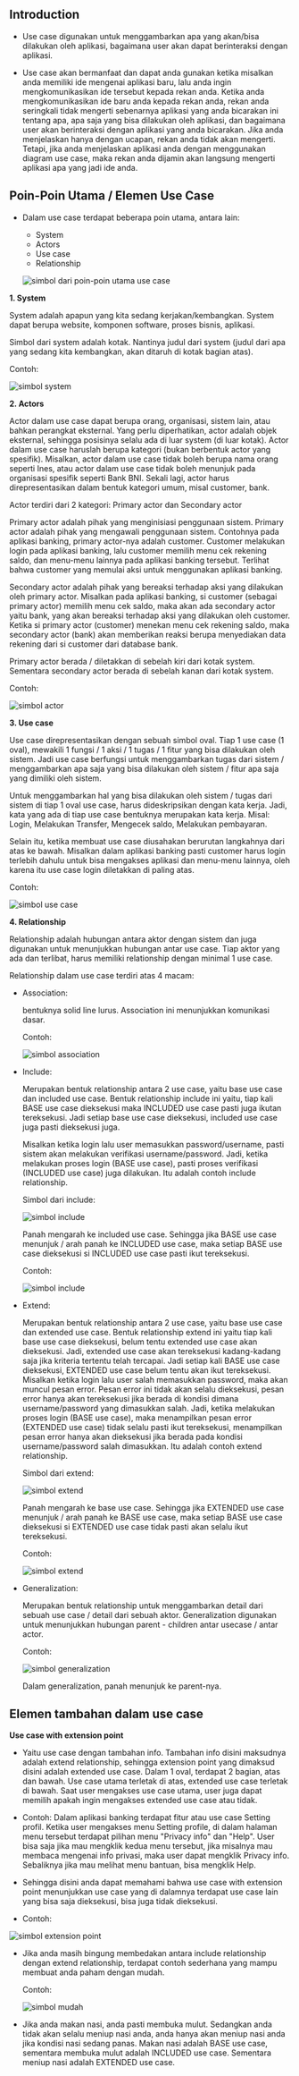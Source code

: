 ## Introduction
- Use case digunakan untuk menggambarkan apa yang akan/bisa dilakukan oleh aplikasi, bagaimana user akan dapat berinteraksi dengan aplikasi.

- Use case akan bermanfaat dan dapat anda gunakan ketika misalkan anda memiliki ide mengenai aplikasi baru, lalu anda ingin mengkomunikasikan ide tersebut kepada rekan anda. Ketika anda mengkomunikasikan ide baru anda kepada rekan anda, rekan anda seringkali tidak mengerti sebenarnya aplikasi yang anda bicarakan ini tentang apa, apa saja yang bisa dilakukan oleh aplikasi, dan bagaimana user akan berinteraksi dengan aplikasi yang anda bicarakan. Jika anda menjelaskan hanya dengan ucapan, rekan anda tidak akan mengerti. Tetapi, jika anda menjelaskan aplikasi anda dengan menggunakan diagram use case, maka rekan anda dijamin akan langsung mengerti aplikasi apa yang jadi ide anda.

## Poin-Poin Utama / Elemen Use Case
- Dalam use case terdapat beberapa poin utama, antara lain:
   * System
   * Actors
   * Use case
   * Relationship
  
  ![simbol dari poin-poin utama use case](https://github.com/InkreswariRH/UML/blob/main/Use_Case/assets/images/Use_case_diagram.jpeg)

**1. System**

System adalah apapun yang kita sedang kerjakan/kembangkan. System dapat berupa website, komponen software, proses bisnis, aplikasi. 

Simbol dari system adalah kotak. Nantinya judul dari system (judul dari apa yang sedang kita kembangkan, akan ditaruh di kotak bagian atas).

Contoh:

![simbol system](https://github.com/InkreswariRH/UML/blob/main/Use_Case/assets/images/Simbol_system.jpeg)

**2. Actors**

Actor dalam use case dapat berupa orang, organisasi, sistem lain, atau bahkan perangkat eksternal. Yang perlu diperhatikan, actor adalah objek eksternal, sehingga posisinya selalu ada di luar system (di luar kotak). Actor dalam use case haruslah berupa kategori (bukan berbentuk actor yang spesifik). Misalkan, actor dalam use case tidak boleh berupa nama orang seperti Ines, atau actor dalam use case tidak boleh menunjuk pada organisasi spesifik seperti Bank BNI. Sekali lagi, actor harus direpresentasikan dalam bentuk kategori umum, misal customer, bank.

Actor terdiri dari 2 kategori: Primary actor dan Secondary actor

Primary actor adalah pihak yang menginisiasi penggunaan sistem. Primary actor adalah pihak yang mengawali penggunaan sistem. Contohnya pada aplikasi banking, primary actor-nya adalah customer. Customer melakukan login pada aplikasi banking, lalu customer memilih menu cek rekening saldo, dan menu-menu lainnya pada aplikasi banking tersebut. Terlihat bahwa customer yang memulai aksi untuk menggunakan aplikasi banking.

Secondary actor adalah pihak yang bereaksi terhadap aksi yang dilakukan oleh primary actor. Misalkan pada aplikasi banking, si customer (sebagai primary actor) memilih menu cek saldo, maka akan ada secondary actor yaitu bank, yang akan bereaksi terhadap aksi yang dilakukan oleh customer. Ketika si primary actor (customer) menekan menu cek rekening saldo, maka secondary actor (bank) akan memberikan reaksi berupa menyediakan data rekening dari si customer dari database bank.

Primary actor berada / diletakkan di sebelah kiri dari kotak system. Sementara secondary actor berada di sebelah kanan dari kotak system. 

Contoh: 

![simbol actor](https://github.com/InkreswariRH/UML/blob/main/Use_Case/assets/images/primary-secondary.jpg)

**3. Use case**
 
Use case direpresentasikan dengan sebuah simbol oval. Tiap 1 use case (1 oval), mewakili 1 fungsi / 1 aksi / 1 tugas / 1 fitur yang bisa dilakukan oleh sistem. Jadi use case berfungsi untuk menggambarkan tugas dari sistem / menggambarkan apa saja yang bisa dilakukan oleh sistem / fitur apa saja yang dimiliki oleh sistem.

Untuk menggambarkan hal yang bisa dilakukan oleh sistem / tugas dari sistem di tiap 1 oval use case, harus dideskripsikan dengan kata kerja. Jadi, kata yang ada di tiap use case bentuknya merupakan kata kerja. Misal: Login, Melakukan Transfer, Mengecek saldo, Melakukan pembayaran.

Selain itu, ketika membuat use case diusahakan berurutan langkahnya dari atas ke bawah. Misalkan dalam aplikasi banking pasti customer harus login terlebih dahulu untuk bisa mengakses aplikasi dan menu-menu lainnya, oleh karena itu use case login diletakkan di paling atas. 

Contoh:

![simbol use case](https://github.com/InkreswariRH/UML/blob/main/Use_Case/assets/images/urutan.jpg)

**4. Relationship**
 
Relationship adalah hubungan antara aktor dengan sistem dan juga digunakan untuk menunjukkan hubungan antar use case.
Tiap aktor yang ada dan terlibat, harus memiliki relationship dengan minimal 1 use case.

Relationship dalam use case terdiri atas 4 macam:
  * Association: 
   
    bentuknya solid line lurus. Association ini menunjukkan komunikasi dasar. 
    
    Contoh: 
    
    ![simbol association](https://github.com/InkreswariRH/UML/blob/main/Use_Case/assets/images/association_line.jpg)

  * Include: 
  
    Merupakan bentuk relationship antara 2 use case, yaitu base use case dan included use case. Bentuk relationship include ini yaitu, tiap kali BASE use case dieksekusi maka INCLUDED use case pasti juga ikutan tereksekusi. Jadi setiap base use case dieksekusi, included use case juga pasti dieksekusi juga. 
  
    Misalkan ketika login lalu user memasukkan password/username, pasti sistem akan melakukan verifikasi username/password. Jadi, ketika melakukan proses login (BASE use case), pasti proses verifikasi (INCLUDED use case) juga dilakukan. Itu adalah contoh include relationship. 
      
    Simbol dari include:
    
    ![simbol include](https://github.com/InkreswariRH/UML/blob/main/Use_Case/assets/images/include.jpg) 
    
    Panah mengarah ke included use case. Sehingga jika BASE use case menunjuk / arah panah ke INCLUDED use case, maka setiap BASE use case dieksekusi si INCLUDED use case pasti ikut tereksekusi. 
    
    Contoh:
    
    ![simbol include](https://github.com/InkreswariRH/UML/blob/main/Use_Case/assets/images/contoh_included.jpg) 

  * Extend:
         
    Merupakan bentuk relationship antara 2 use case, yaitu base use case dan extended use case. Bentuk relationship extend ini yaitu tiap kali base use case dieksekusi, belum tentu extended use case akan dieksekusi. Jadi, extended use case akan tereksekusi kadang-kadang saja jika kriteria tertentu telah tercapai. Jadi setiap kali BASE use case dieksekusi, EXTENDED use case belum tentu akan ikut tereksekusi. 
    Misalkan ketika login lalu user salah memasukkan password, maka akan muncul pesan error. Pesan error ini tidak akan selalu dieksekusi, pesan error hanya akan tereksekusi jika berada di kondisi dimana username/password yang dimasukkan salah. Jadi, ketika melakukan proses login (BASE use case), maka menampilkan pesan error (EXTENDED use case) tidak selalu pasti ikut tereksekusi, menampilkan pesan error hanya akan dieksekusi jika berada pada kondisi username/password salah dimasukkan. Itu adalah contoh extend relationship.

    Simbol dari extend:
    
    ![simbol extend](https://github.com/InkreswariRH/UML/blob/main/Use_Case/assets/images/extend.jpg)
    
    Panah mengarah ke base use case. Sehingga jika EXTENDED use case menunjuk / arah panah ke BASE use case, maka setiap BASE use case dieksekusi si EXTENDED use case tidak pasti akan selalu ikut tereksekusi. 
    
    Contoh:
    
    ![simbol extend](https://github.com/InkreswariRH/UML/blob/main/Use_Case/assets/images/contoh_extended.jpg)

  * Generalization:
         
    Merupakan bentuk relationship untuk menggambarkan detail dari sebuah use case / detail dari sebuah aktor. Generalization digunakan untuk menunjukkan hubungan parent - children antar usecase / antar actor.
    
    Contoh:
    
    ![simbol generalization](https://github.com/InkreswariRH/UML/blob/main/Use_Case/assets/images/generalization.jpg)

    Dalam generalization, panah menunjuk ke parent-nya.

## Elemen tambahan dalam use case
  
  **Use case with extension point**
   
   - Yaitu use case dengan tambahan info. Tambahan info disini maksudnya adalah extend relationship, sehingga extension point yang dimaksud disini adalah extended use case. Dalam 1 oval, terdapat 2 bagian, atas dan bawah. Use case utama terletak di atas, extended use case terletak di bawah. Saat user mengakses use case utama, user juga dapat memilih apakah ingin mengakses extended use case atau tidak.

   - Contoh: Dalam aplikasi banking terdapat fitur atau use case Setting profil. Ketika user mengakses menu Setting profile, di dalam halaman menu tersebut terdapat pilihan menu "Privacy info" dan "Help". User bisa saja jika mau mengklik kedua menu tersebut, jika misalnya mau membaca mengenai info privasi, maka user dapat mengklik Privacy info. Sebaliknya jika mau melihat menu bantuan, bisa mengklik Help.

   - Sehingga disini anda dapat memahami bahwa use case with extension point menunjukkan use case yang di dalamnya terdapat use case lain yang bisa saja dieksekusi, bisa juga tidak dieksekusi.

   - Contoh:
   
   ![simbol extension point](https://github.com/InkreswariRH/UML/blob/main/Use_Case/assets/images/extension_point.jpg)



- Jika anda masih bingung membedakan antara include relationship dengan extend relationship, terdapat contoh sederhana yang mampu membuat anda paham dengan mudah.

  Contoh:
  
  ![simbol mudah](https://github.com/InkreswariRH/UML/blob/main/Use_Case/assets/images/mudah.jpg)

- Jika anda makan nasi, anda pasti membuka mulut. Sedangkan anda tidak akan selalu meniup nasi anda, anda hanya akan meniup nasi anda jika kondisi nasi sedang panas. Makan nasi adalah BASE use case, sementara membuka mulut adalah INCLUDED use case. Sementara meniup nasi adalah EXTENDED use case.



